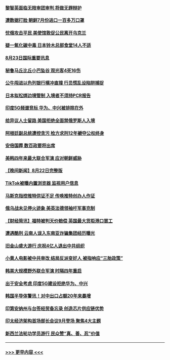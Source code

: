 #### [黎智英面临无陪审团审判 将做无罪辩护](../pages/prog202/a103509039.md?t=08231951) 
#### [遭数据打脸 朝鲜7月份进口一百多万口罩](../pages/prog202/a103509030.md?t=08231951) 
#### [忧俄攻击平民 美使馆敦促公民离开乌克兰](../pages/prog202/a103509025.md?t=08231951) 
#### [疑一氧化碳中毒 日本铃木总部食堂14人不适](../pages/prog202/a103508980.md?t=08231951) 
#### [8月23日国际重要讯息](../pages/prog202/a103508981.md?t=08231951) 
#### [秘鲁马丘比丘小巴坠谷 观光客4死16伤](../pages/prog202/a103508957.md?t=08231951) 
#### [公牛闯进以色列银行横冲直撞 行员慌乱设陷阱捕捉](../pages/prog202/a103508937.md?t=08231951) 
#### [日本拟松绑边境管制 入境者不须持PCR报告](../pages/prog202/a103508929.md?t=08231951) 
#### [印度5G频谱竞标 华为、中兴被排除在外](../pages/prog202/a103508924.md?t=08231951) 
#### [给异议人士留路 美国拒绝全面禁俄罗斯人入境](../pages/prog202/a103508909.md?t=08231951) 
#### [阿根廷副总统遭控贪污 检方求刑12年褫夺公权终身](../pages/prog202/a103508871.md?t=08231951) 
#### [安倍国葬 数百政要将出席](../pages/prog202/a103508791.md?t=08231951) 
#### [美韩四年来最大联合军演 应对朝鲜威胁](../pages/prog202/a103508783.md?t=08231951) 
#### [【晚间新闻】8月22日完整版](../pages/prog202/a103508774.md?t=08231951) 
#### [TikTok被曝内置浏览器 监视用户信息](../pages/prog202/a103508661.md?t=08231951) 
#### [马斯克指控推特供证不足 传唤推特创办人作证](../pages/prog202/a103508520.md?t=08231951) 
#### [俄乌战未见停火迹象 美英法德领袖吁军事克制](../pages/prog202/a103508465.md?t=08231951) 
#### [【财经简讯】福特被判天价赔偿 英国最大货柜港口罢工](../pages/prog202/a103508471.md?t=08231951) 
#### [遭遇酷刑 云南人误入东南亚诈骗集团经历曝光](../pages/prog202/a103508463.md?t=08231951) 
#### [旧金山盛大游行 庆祝4亿人退出中共组织](../pages/prog202/a103508475.md?t=08231951) 
#### [小黄人电影被中共审改 结局反派变好人 被指响应“三胎政策”](../pages/prog202/a103508415.md?t=08231951) 
#### [韩美大规模野外联合军演 时隔四年重启](../pages/prog202/a103508461.md?t=08231951) 
#### [出于安全考虑 印度5G建设拒绝华为、中兴](../pages/prog202/a103508312.md?t=08231951) 
#### [韩国半导体警讯！对中出口占额20年来暴增](../pages/prog202/a103508325.md?t=08231951) 
#### [印第安纳州与台签经贸备忘录 创造芯片供应链优势](../pages/prog202/a103508287.md?t=08231951) 
#### [印太经济架构首场部长会议9月登场 聚焦4大主题](../pages/prog202/a103508276.md?t=08231951) 
#### [新西兰法轮功学员游行 民众赞“真、善、忍”价值](../pages/prog202/a103508205.md?t=08231951) 

----
#### [ >>> 更早内容 <<< ](../indexes/prog202-earlier.md)
